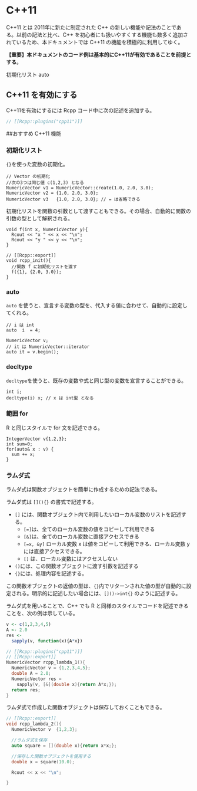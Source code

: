 # C++11

C++11 とは 2011年に新たに制定された C++ の新しい機能や記法のことである。以前の記法と比べ、C++ を初心者にも扱いやすくする機能も数多く追加されているため、本ドキュメントでは C++11 の機能を積極的に利用してゆく。

**【重要】本ドキュメントのコード例は基本的にC++11が有効であることを前提とする**。

初期化リスト
auto


## C++11 を有効にする

C++11を有効にするには Rcpp コード中に次の記述を追加する。

```cpp
// [[Rcpp::plugins("cpp11")]]
```

##おすすめ C++11 機能


### 初期化リスト

`{}`を使った変数の初期化。

```
// Vector の初期化
//次の3つは同じ値 c(1,2,3) となる
NumericVector v1 = NumericVector::create(1.0, 2.0, 3.0);
NumericVector v2 = {1.0, 2.0, 3.0};
NumericVector v3   {1.0, 2.0, 3.0}; // = は省略できる
```

初期化リストを関数の引数として渡すこともできる。その場合、自動的に関数の引数の型として解釈される。

```
void f(int x, NumericVector y){
  Rcout << "x " << x << "\n";
  Rcout << "y " << y << "\n";
}

// [[Rcpp::export]]
void rcpp_init(){
  //関数 f に初期化リストを渡す
  f({1}, {2.0, 3.0});
}

```


### auto

`auto` を使うと、宣言する変数の型を、代入する値に合わせて、自動的に設定してくれる。

```
// i は int
auto  i  = 4;

NumericVector v;
// it は NumericVector::iterator
auto it = v.begin();
```


### decltype

`decltype`を使うと、既存の変数や式と同じ型の変数を宣言することができる。

```
int i;
decltype(i) x; // x は int型 となる
```


### 範囲 for

R と同じスタイルで for 文を記述できる。


```
IntegerVector v{1,2,3};
int sum=0;
for(auto& x : v) {
  sum += x;
}
```




### ラムダ式

ラムダ式は関数オブジェクトを簡単に作成するための記法である。

ラムダ式は `[](){}` の書式で記述する。

* `[]` には、関数オブジェクト内で利用したいローカル変数のリストを記述する。
    * `[=]`は、全てのローカル変数の値をコピーして利用できる
    * `[&]`は、全てのローカル変数に直接アクセスできる
    * `[=x, &y]` ローカル変数 x は値をコピーして利用できる、ローカル変数 y には直接アクセスできる。
    * `[]` は、ローカル変数にはアクセスしない
* `()`には、この関数オブジェクトに渡す引数を記述する
* `{}`には、処理内容を記述する。


この関数オブジェクトの返値の型は、`{}`内でリターンされた値の型が自動的に設定される。明示的に記述したい場合には、`[]()->int{}` のように記述する。

ラムダ式を用いることで、C++ でも R と同様のスタイルでコードを記述できることを、次の例は示している。

``` R
v <- c(1,2,3,4,5)
A <- 2.0
res <-
  sapply(v, function(x){A*x})
```

``` cpp
// [[Rcpp::plugins("cpp11")]]
// [[Rcpp::export]]
NumericVector rcpp_lambda_1(){
  NumericVector v = {1,2,3,4,5};
  double A = 2.0;
  NumericVector res =
    sapply(v, [&](double x){return A*x;});
  return res;
}
```

ラムダ式で作成した関数オブジェクトは保存しておくこともできる。

```cpp
// [[Rcpp::export]]
void rcpp_lambda_2(){
  NumericVector v  {1,2,3};

  //ラムダ式を保存
  auto square = [](double x){return x*x;};

  //保存した関数オブジェクトを使用する
  double x = square(10.0);

  Rcout << x << "\n";

}   

```
